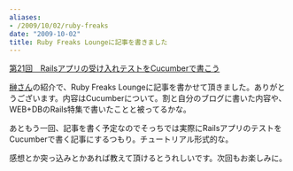```yaml
---
aliases:
- /2009/10/02/ruby-freaks
date: "2009-10-02"
title: Ruby Freaks Loungeに記事を書きました
---
```

<a href="http://gihyo.jp/dev/serial/01/ruby/0021">第21回　Railsアプリの受け入れテストをCucumberで書こう</a>

<a href="http://d.hatena.ne.jp/onering/">榊さん</a>の紹介で、Ruby Freaks Loungeに記事を書かせて頂きました。ありがとうございます。内容はCucumberについて。割と自分のブログに書いた内容や、WEB+DBのRails特集で書いたことと被ってるかな。

あともう一回、記事を書く予定なのでそっちでは実際にRailsアプリのテストをCucumberで書く記事にするつもり。チュートリアル形式的な。

感想とか突っ込みとかあれば教えて頂けるとうれしいです。次回もお楽しみに。